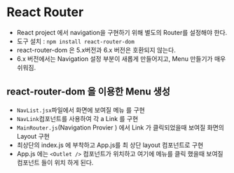 # React Router

- React project 에서 navigation을 구현하기 위해 별도의 Router를 설정해야 한다.
- 도구 설치 : `npm install react-router-dom`
- react-router-dom 은 5.x버전과 6.x 버전은 호환되지 않는다.
- 6.x 버전에서는 Navigation 설정 부분이 새롭게 만들어지고,
  Menu 만들기가 매우 쉬워짐.

## react-router-dom 을 이용한 Menu 생성

- `NavList.jsx`파일에서 화면에 보여질 메뉴 를 구현
- `NavLink`컴포넌트를 사용하여 각 a Link 를 구현
- `MainRouter.js`(Navigation Provier ) 에서 Link 가 클릭되었을때 보여질 화면의 Layout 구현
- 최상단의 index.js 에 부착하고 App.js를 최 상단 layout 컴포넌트로 구현
- App.js 에는 `<Outlet />` 컴포넌트가 위치하고 여기에 메뉴를 클릭 했을때 보여질 컴포넌트 들이 위치 하게 된다.

